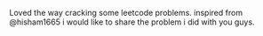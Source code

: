 Loved the way cracking some leetcode problems. inspired from @hisham1665 i would like to share the problem i did with you guys.